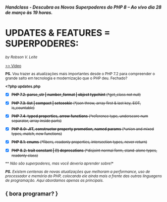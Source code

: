 ##### Handclass - Descubra os Novos Superpoderes do PHP 8 – Ao vivo dia 28 de março às 19 horas.

# UPDATES & FEATURES = SUPERPODERES:
<small>*by Robson V. Leite*</smalll>

[>> Video](https://youtu.be/Tug1fuqk0k0)

**PS.** Vou trazer as atualizações mais importantes desde o PHP 7.2 para compreender o grande salto em tecnologia e modernização que o PHP deu. Fechado?

**<?php updates.php**

- [x] <s>**PHP 7.2: parse_str | number_format | object typehint** (*get_class not null)</s>
- [x] <s>**PHP 7.3: list | compact | setcookie** (*json throw, array first & last key, EOT, is_countable)</s>
- [x] <s>**PHP 7.4: typed properties, arrow functions** (*reference type, underscore num separator, array inside parts)</s>
- [x] <s>**PHP 8.0: JIT, constructor property promotion, named params** (*union and mixed types, match, new functions)</s>
- [x] <s>**PHP 8.1: enums** (*fibers, readonly properties, intersection types, never return)</s>
- [x] <s>**PHP 8.2: trait constant | (!) deprecations** (*disjoint normal form, stand-alone types, readonly class)</s>


** *Não são superpoderes, mas você deveria aprender sobre!**

<i>**PS.** Existem centenas de novas atualizações que melhoram a performance, uso de processador e memória do PHP, colocando ele ainda mais a frente das outras linguagens de programação. Aqui abordamos apenas as principais.</i>


<h2>{ bora programar? }</h2>